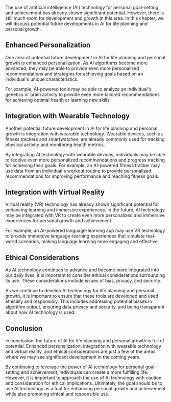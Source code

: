 
The use of artificial intelligence (AI) technology for personal goal-setting and achievement has already shown significant potential. However, there is still much room for development and growth in this area. In this chapter, we will discuss potential future developments in AI for life planning and personal growth.

Enhanced Personalization
------------------------

One area of potential future development in AI for life planning and personal growth is enhanced personalization. As AI algorithms become more advanced, they may be able to provide even more personalized recommendations and strategies for achieving goals based on an individual's unique characteristics.

For example, AI-powered tools may be able to analyze an individual's genetics or brain activity to provide even more tailored recommendations for achieving optimal health or learning new skills.

Integration with Wearable Technology
------------------------------------

Another potential future development in AI for life planning and personal growth is integration with wearable technology. Wearable devices, such as fitness trackers and smartwatches, are already commonly used for tracking physical activity and monitoring health metrics.

By integrating AI technology with wearable devices, individuals may be able to receive even more personalized recommendations and progress tracking for achieving their goals. For example, an AI-powered fitness tracker may use data from an individual's workout routine to provide personalized recommendations for improving performance and reaching fitness goals.

Integration with Virtual Reality
--------------------------------

Virtual reality (VR) technology has already shown significant potential for enhancing learning and immersive experiences. In the future, AI technology may be integrated with VR to create even more personalized and immersive experiences for personal growth and achievement.

For example, an AI-powered language-learning app may use VR technology to provide immersive language-learning experiences that simulate real-world scenarios, making language learning more engaging and effective.

Ethical Considerations
----------------------

As AI technology continues to advance and become more integrated into our daily lives, it is important to consider ethical considerations surrounding its use. These considerations include issues of bias, privacy, and security.

As we continue to develop AI technology for life planning and personal growth, it is important to ensure that these tools are developed and used ethically and responsibly. This includes addressing potential biases in algorithm output, ensuring data privacy and security, and being transparent about how AI technology is used.

Conclusion
----------

In conclusion, the future of AI for life planning and personal growth is full of potential. Enhanced personalization, integration with wearable technology and virtual reality, and ethical considerations are just a few of the areas where we may see significant development in the coming years.

By continuing to leverage the power of AI technology for personal goal-setting and achievement, individuals can create a more fulfilling life. However, it is important to approach the use of AI technology with caution and consideration for ethical implications. Ultimately, the goal should be to use AI technology as a tool for enhancing personal growth and achievement while also promoting ethical and responsible use.
